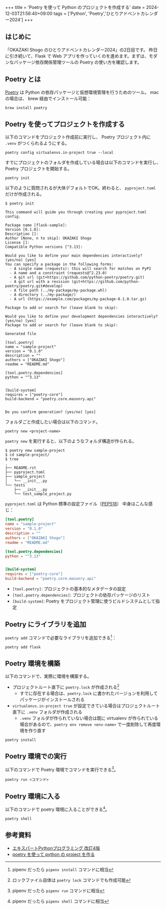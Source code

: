 +++
title = 'Poetry を使って Python のプロジェクトを作成する'
date = 2024-12-03T21:56:40+09:00
tags = ['Python', 'Poetry','ひとりアドベントカレンダー2024']
+++

## はじめに

「OKAZAKI Shogo のひとりアドベントカレンダー2024」の2日目です。
昨日に引き続いて、Flask で Web アプリを作っていくのを進めます。まずは、モダンなパッケージ依存関係管理ツールの Poetry の使い方を確認します。

## Poetry とは

[Poetry](https://python-poetry.org/) は Python の依存パッケージと仮想環境管理を行うためのツール。
mac の場合は、 brew 経由でインストール可能：

```shell
brew install poetry
```

## Poetry を使ってプロジェクトを作成する

以下のコマンドをプロジェクト作成前に実行し、 Poetry プロジェクト内に `.venv` がつくられるようにする。

```shell
poetry config virtualenvs.in-project true --local
```

すでにプロジェクトのフォルダを作成している場合は以下のコマンドを実行し、 Poetry プロジェクトを開始する。

```shell
poetry init
```

以下のように質問されるが大体デフォルトでOK。終わると、 `pyproject.toml` だけが作成される。

```shell
$ poetry init

This command will guide you through creating your pyproject.toml config.

Package name [flask-sample]:
Version [0.1.0]:
Description []:
Author [None, n to skip]: OKAZAKI Shogo
License []:
Compatible Python versions [^3.13]: 

Would you like to define your main dependencies interactively? (yes/no) [yes]
You can specify a package in the following forms:
  - A single name (requests): this will search for matches on PyPI
  - A name and a constraint (requests@^2.23.0)
  - A git url (git+https://github.com/python-poetry/poetry.git)
  - A git url with a revision (git+https://github.com/python-poetry/poetry.git#develop)
  - A file path (../my-package/my-package.whl)
  - A directory (../my-package/)
  - A url (https://example.com/packages/my-package-0.1.0.tar.gz)

Package to add or search for (leave blank to skip):

Would you like to define your development dependencies interactively? (yes/no) [yes]
Package to add or search for (leave blank to skip):

Generated file

[tool.poetry]
name = "sample-project"
version = "0.1.0"
description = ""
authors = ["OKAZAKI Shogo"]
readme = "README.md"

[tool.poetry.dependencies]
python = "^3.13"


[build-system]
requires = ["poetry-core"]
build-backend = "poetry.core.masonry.api"


Do you confirm generation? (yes/no) [yes]
```

フォルダごと作成したい場合は以下のコマンド。

```shell
poetry new <project-name>
```

`poetry new` を実行すると、以下のようなフォルダ構造が作られる。

```
$ poetry new sample-project
$ cd sample-project/
$ tree
.
├── README.rst
├── pyproject.toml
├── sample_project
│   └── __init__.py
└── tests
    ├── __init__.py
    └── test_sample_project.py
```

`pyproject.toml` は Python 標準の設定ファイル（[PEP518](https://peps.python.org/pep-0518/)）
中身はこんな感じ：

```toml
[tool.poetry]
name = "sample-project"
version = "0.1.0"
description = ""
authors = ["OKAZAKI Shogo"]
readme = "README.md"

[tool.poetry.dependencies]
python = "^3.13"


[build-system]
requires = ["poetry-core"]
build-backend = "poetry.core.masonry.api"
```

- `[tool.poetry]`: プロジェクトの基本的なメタデータの設定
- `[tool.poetry.dependencies]`: プロジェクトの依存パッケージのリスト
- `[build-system]`: Poetry をプロジェクト管理に使うビルドシステムとして指定

## Poetry にライブラリを追加

`poetry add` コマンドで必要なライブラリを追加できる[^1]：

```shell
poetry add flask
```

## Poetry 環境を構築

以下のコマンドで、実際に環境を構築する。

- プロジェクトルート直下に `poetry.lock` が作成される[^2]
    - すでに存在する場合は、`poetry.lock` に書かれたバージョンを利用してパッケージがインストールされる
- `virtualenvs.in-project true` が設定できている場合はプロジェクトルート直下に `.venv` フォルダが作成される
    - `.venv` フォルダが作られていない場合は既に virtualenv が作られている場合があるので、`poetry env remove <env-name>` で一度削除して再度環境を作り直す

```shell
poetry install
```

## Poetry 環境での実行

以下のコマンドで Poetry 環境でコマンドを実行できる[^3]。

```shell
poetry run <コマンド>
```

## Poetry 環境に入る

以下のコマンドで poetry 環境に入ることができる[^4]。

```shell
poetry shell
```

## 参考資料

- [エキスパートPythonプログラミング 改訂4版](https://www.kadokawa.co.jp/product/302304004673/)
- [poetry を使って python の project を作る](https://info.drobe.co.jp/blog/engineering/poetry-python-project)

[^1]: pipenv だったら `pipenv install` コマンドに相当
[^2]: ロックファイル自体は `poetry lock` コマンドでも作成可能
[^3]: pipenv だったら `pipenv run` コマンドに相当
[^4]: pipenv だったら `pipenv shell` コマンドに相当